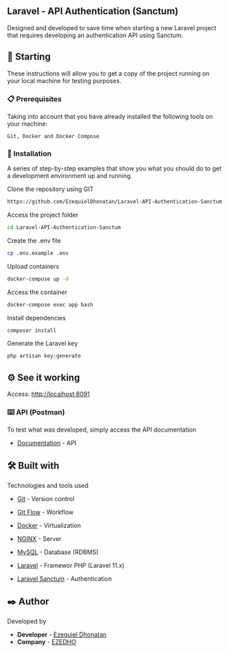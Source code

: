 ## Laravel - API Authentication (Sanctum)

Designed and developed to save time when starting a new Laravel project that requires developing an authentication API using Sanctum.

## 🚀 Starting

These instructions will allow you to get a copy of the project running on your local machine for testing purposes.

### 📋 Prerequisites

Taking into account that you have already installed the following tools on your machine:

```
Git, Docker and Docker Compose
```

### 🔧 Installation

A series of step-by-step examples that show you what you should do to get a development environment up and running.

Clone the repository using GIT

```sh
https://github.com/EzequielDhonatan/Laravel-API-Authentication-Sanctum
```

Access the project folder

```sh
cd Laravel-API-Authentication-Sanctum
```

Create the .env file
```sh
cp .env.example .env
```

Upload containers
```sh
docker-compose up -d
```

Access the container
```sh
docker-compose exec app bash
```

Install dependencies
```sh
composer install
```

Generate the Laravel key
```sh
php artisan key:generate
```


## ⚙️ See it working
Access: [http://localhost:8091](http://localhost:8091)

### ⌨️ API (Postman)

To test what was developed, simply access the API documentation

* [Documentation](https://www.postman.com/ezequieldhonatan/laravel-api-authentication-sanctum/overview) - API



## 🛠️ Built with

Technologies and tools used

* [Git](https://git-scm.com/doc) - Version control

* [Git Flow](https://www.atlassian.com/br/git/tutorials/comparing-workflows/gitflow-workflow) - Workflow

* [Docker](https://docs.docker.com/) - Virtualization

* [NGINX](https://docs.nginx.com/) - Server

* [MySQL](https://dev.mysql.com/doc/) - Database (RDBMS)

* [Laravel](https://laravel.com/docs/11.x) - Framewor PHP (Laravel 11.x)

* [Laravel Sanctum](https://laravel.com/docs/11.x/sanctum) - Authentication



## ✒️ Author

Developed by

* **Developer** - [Ezequiel Dhonatan](https://github.com/EzequielDhonatan)
* **Company** - [EZEDHO](https://github.com/EZEDHO)
